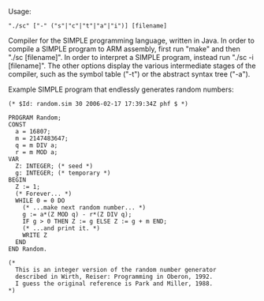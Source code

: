 Usage:
```
"./sc" ["-" ("s"|"c"|"t"|"a"|"i")] [filename]
```

Compiler for the SIMPLE programming language, written in Java. In order to compile a SIMPLE program to ARM assembly, 
first run "make" and then "./sc [filename]". In order to interpret a SIMPLE program, instead run "./sc -i [filename]". The other
options display the various intermediate stages of the compiler, such as the symbol table ("-t") or the abstract syntax tree ("-a").

Example SIMPLE program that endlessly generates random numbers:
```
(* $Id: random.sim 30 2006-02-17 17:39:34Z phf $ *)

PROGRAM Random;
CONST
  a = 16807;
  m = 2147483647;
  q = m DIV a;
  r = m MOD a;
VAR
  Z: INTEGER; (* seed *)
  g: INTEGER; (* temporary *)
BEGIN
  Z := 1;
  (* Forever... *)
  WHILE 0 = 0 DO
    (* ...make next random number... *)
    g := a*(Z MOD q) - r*(Z DIV q);
    IF g > 0 THEN Z := g ELSE Z := g + m END;
    (* ...and print it. *)
    WRITE Z
  END
END Random.

(*
  This is an integer version of the random number generator
  described in Wirth, Reiser: Programming in Oberon, 1992.
  I guess the original reference is Park and Miller, 1988.
*)
```

